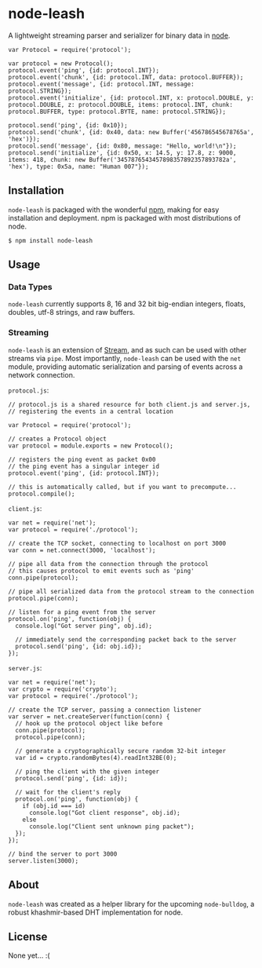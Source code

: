 node-leash
==========

A lightweight streaming parser and serializer for binary data in [node](http://nodejs.org).

```
var Protocol = require('protocol');

var protocol = new Protocol();
protocol.event('ping', {id: protocol.INT});
protocol.event('chunk', {id: protocol.INT, data: protocol.BUFFER});
protocol.event('message', {id: protocol.INT, message: protocol.STRING});
protocol.event('initialize', {id: protocol.INT, x: protocol.DOUBLE, y: protocol.DOUBLE, z: protocol.DOUBLE, items: protocol.INT, chunk: protocol.BUFFER, type: protocol.BYTE, name: protocol.STRING});

protocol.send('ping', {id: 0x10});
protocol.send('chunk', {id: 0x40, data: new Buffer('456786545678765a', 'hex')});
protocol.send('message', {id: 0x80, message: "Hello, world!\n"});
protocol.send('initialize', {id: 0x50, x: 14.5, y: 17.8, z: 9000, items: 418, chunk: new Buffer('3457876543457898357892357893782a', 'hex'), type: 0x5a, name: "Human 007"});
```

## Installation

`node-leash` is packaged with the wonderful [npm](http://npmjs.org), making for easy installation and deployment.  npm is packaged with most distributions of node.

    $ npm install node-leash

## Usage

### Data Types

`node-leash` currently supports 8, 16 and 32 bit big-endian integers, floats, doubles, utf-8 strings, and raw buffers.

### Streaming

`node-leash` is an extension of [Stream](http://nodejs.org/api/stream.html), and as such can be used with other streams via `pipe`.  Most importantly, `node-leash` can be used with the `net` module, providing automatic serialization and parsing of events across a network connection.

`protocol.js`:

```
// protocol.js is a shared resource for both client.js and server.js,
// registering the events in a central location

var Protocol = require('protocol');

// creates a Protocol object
var protocol = module.exports = new Protocol();

// registers the ping event as packet 0x00
// the ping event has a singular integer id
protocol.event('ping', {id: protocol.INT});

// this is automatically called, but if you want to precompute...
protocol.compile();
```

`client.js`:

```
var net = require('net');
var protocol = require('./protocol');

// create the TCP socket, connecting to localhost on port 3000
var conn = net.connect(3000, 'localhost');

// pipe all data from the connection through the protocol
// this causes protocol to emit events such as 'ping'
conn.pipe(protocol);

// pipe all serialized data from the protocol stream to the connection
protocol.pipe(conn);

// listen for a ping event from the server
protocol.on('ping', function(obj) {
  console.log("Got server ping", obj.id);
  
  // immediately send the corresponding packet back to the server
  protocol.send('ping', {id: obj.id});
});
```

`server.js`:

```
var net = require('net');
var crypto = require('crypto');
var protocol = require('./protocol');

// create the TCP server, passing a connection listener
var server = net.createServer(function(conn) {
  // hook up the protocol object like before
  conn.pipe(protocol);
  protocol.pipe(conn);
  
  // generate a cryptographically secure random 32-bit integer
  var id = crypto.randomBytes(4).readInt32BE(0);
  
  // ping the client with the given integer
  protocol.send('ping', {id: id});
  
  // wait for the client's reply
  protocol.on('ping', function(obj) {
    if (obj.id === id)
      console.log("Got client response", obj.id);
    else
      console.log("Client sent unknown ping packet");
  });
});

// bind the server to port 3000
server.listen(3000);
```

## About

`node-leash` was created as a helper library for the upcoming `node-bulldog`, a robust khashmir-based DHT implementation for node.

## License

None yet... :(
